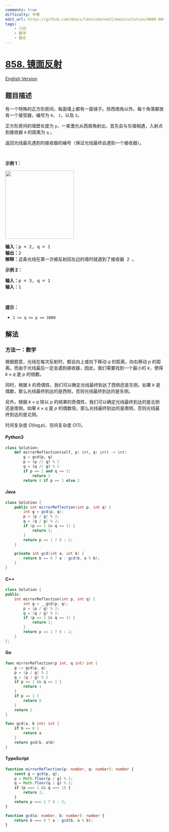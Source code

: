 ```yaml
---
comments: true
difficulty: 中等
edit_url: https://github.com/doocs/leetcode/edit/main/solution/0800-0899/0858.Mirror%20Reflection/README.md
tags:
    - 几何
    - 数学
    - 数论
---
```


<!-- problem:start -->

# [858. 镜面反射](https://leetcode.cn/problems/mirror-reflection)

[English Version](/solution/0800-0899/0858.Mirror%20Reflection/README_EN.md)

## 题目描述

<!-- description:start -->

<p>有一个特殊的正方形房间，每面墙上都有一面镜子。除西南角以外，每个角落都放有一个接受器，编号为&nbsp;<code>0</code>，&nbsp;<code>1</code>，以及&nbsp;<code>2</code>。</p>

<p>正方形房间的墙壁长度为&nbsp;<code>p</code>，一束激光从西南角射出，首先会与东墙相遇，入射点到接收器 <code>0</code> 的距离为 <code>q</code> 。</p>

<p>返回光线最先遇到的接收器的编号（保证光线最终会遇到一个接收器）。</p>
&nbsp;

<p><strong class="example">示例 1：</strong></p>
<img alt="" src="https://fastly.jsdelivr.net/gh/doocs/leetcode@main/solution/0800-0899/0858.Mirror%20Reflection/images/reflection.png" style="width: 218px; height: 217px;" />
<pre>
<strong>输入：</strong>p = 2, q = 1
<strong>输出：</strong>2
<strong>解释：</strong>这条光线在第一次被反射回左边的墙时就遇到了接收器 2 。
</pre>

<p><strong class="example">示例 2：</strong></p>

<pre>
<strong>输入：</strong>p = 3, q = 1
<strong>输入：</strong>1
</pre>

<p>&nbsp;</p>

<p><strong>提示：</strong></p>

<ul>
	<li><code>1 &lt;= q &lt;= p &lt;= 1000</code></li>
</ul>

<!-- description:end -->

## 解法

<!-- solution:start -->

### 方法一：数学

根据题意，光线在每次反射时，都会向上或向下移动 $q$ 的距离，向右移动 $p$ 的距离。而由于光线最后一定会遇到接收器，因此，我们需要找到一个最小的 $k$，使得 $k \times q$ 是 $p$ 的倍数。

同时，根据 $k$ 的奇偶性，我们可以确定光线最终到达了西侧还是东侧。如果 $k$ 是偶数，那么光线最终到达的是西侧，否则光线最终到达的是东侧。

另外，根据 $k \times q$ 除以 $p$ 的结果的奇偶性，我们可以确定光线最终到达的是北侧还是南侧。如果 $k \times q$ 是 $p$ 的偶数倍，那么光线最终到达的是南侧，否则光线最终到达的是北侧。

时间复杂度 $O(\log p)$，空间复杂度 $O(1)$。

<!-- tabs:start -->

#### Python3

```python
class Solution:
    def mirrorReflection(self, p: int, q: int) -> int:
        g = gcd(p, q)
        p = (p // g) % 2
        q = (q // g) % 2
        if p == 1 and q == 1:
            return 1
        return 0 if p == 1 else 2
```

#### Java

```java
class Solution {
    public int mirrorReflection(int p, int q) {
        int g = gcd(p, q);
        p = (p / g) % 2;
        q = (q / g) % 2;
        if (p == 1 && q == 1) {
            return 1;
        }
        return p == 1 ? 0 : 2;
    }

    private int gcd(int a, int b) {
        return b == 0 ? a : gcd(b, a % b);
    }
}
```

#### C++

```cpp
class Solution {
public:
    int mirrorReflection(int p, int q) {
        int g = __gcd(p, q);
        p = (p / g) % 2;
        q = (q / g) % 2;
        if (p == 1 && q == 1) {
            return 1;
        }
        return p == 1 ? 0 : 2;
    }
};
```

#### Go

```go
func mirrorReflection(p int, q int) int {
	g := gcd(p, q)
	p = (p / g) % 2
	q = (q / g) % 2
	if p == 1 && q == 1 {
		return 1
	}
	if p == 1 {
		return 0
	}
	return 2
}

func gcd(a, b int) int {
	if b == 0 {
		return a
	}
	return gcd(b, a%b)
}
```

#### TypeScript

```ts
function mirrorReflection(p: number, q: number): number {
    const g = gcd(p, q);
    p = Math.floor(p / g) % 2;
    q = Math.floor(q / g) % 2;
    if (p === 1 && q === 1) {
        return 1;
    }
    return p === 1 ? 0 : 2;
}

function gcd(a: number, b: number): number {
    return b === 0 ? a : gcd(b, a % b);
}
```

<!-- tabs:end -->

<!-- solution:end -->

<!-- problem:end -->
